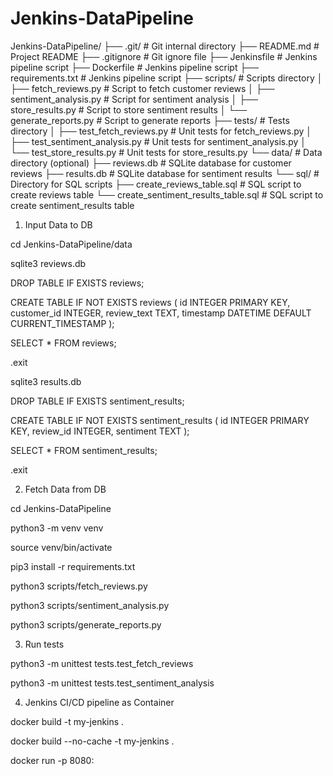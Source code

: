 # Jenkins-DataPipeline


Jenkins-DataPipeline/
├── .git/                       # Git internal directory
├── README.md                   # Project README
├── .gitignore                  # Git ignore file
├── Jenkinsfile                 # Jenkins pipeline script
├── Dockerfile                 # Jenkins pipeline script
├── requirements.txt                 # Jenkins pipeline script
├── scripts/                    # Scripts directory
│   ├── fetch_reviews.py        # Script to fetch customer reviews
│   ├── sentiment_analysis.py   # Script for sentiment analysis
│   ├── store_results.py        # Script to store sentiment results
│   └── generate_reports.py     # Script to generate reports
├── tests/                      # Tests directory
│   ├── test_fetch_reviews.py   # Unit tests for fetch_reviews.py
│   ├── test_sentiment_analysis.py  # Unit tests for sentiment_analysis.py
│   └── test_store_results.py   # Unit tests for store_results.py
└── data/                       # Data directory (optional)
    ├── reviews.db              # SQLite database for customer reviews
    ├── results.db              # SQLite database for sentiment results
    └── sql/                    # Directory for SQL scripts
        ├── create_reviews_table.sql          # SQL script to create reviews table
        └── create_sentiment_results_table.sql # SQL script to create sentiment_results table


1. Input Data to DB

cd Jenkins-DataPipeline/data

sqlite3 reviews.db

DROP TABLE IF EXISTS reviews;

CREATE TABLE IF NOT EXISTS reviews (
    id INTEGER PRIMARY KEY,
    customer_id INTEGER,
    review_text TEXT,
    timestamp DATETIME DEFAULT CURRENT_TIMESTAMP
);

SELECT * FROM reviews;

.exit

sqlite3 results.db

DROP TABLE IF EXISTS sentiment_results;

CREATE TABLE IF NOT EXISTS sentiment_results (
    id INTEGER PRIMARY KEY,
    review_id INTEGER,
    sentiment TEXT
);

SELECT * FROM sentiment_results;

.exit


2. Fetch Data from DB

cd Jenkins-DataPipeline 

python3 -m venv venv

source venv/bin/activate

pip3 install -r requirements.txt

python3 scripts/fetch_reviews.py

python3 scripts/sentiment_analysis.py

python3 scripts/generate_reports.py

3. Run tests

python3 -m unittest tests.test_fetch_reviews

python3 -m unittest tests.test_sentiment_analysis

4. Jenkins CI/CD pipeline as Container

docker build -t my-jenkins .

docker build --no-cache -t my-jenkins .

docker run -p 8080: